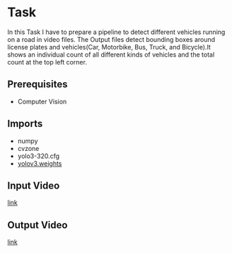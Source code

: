 # Task
 In this Task I have to prepare a pipeline to detect different vehicles running on a road in video files. The Output files detect bounding boxes around license plates and vehicles(Car, Motorbike, Bus, Truck, and Bicycle).It shows an individual count of all different kinds of vehicles and the total count at the top left corner.
 
## Prerequisites

- Computer Vision

## Imports 

- numpy
- cvzone
- yolo3-320.cfg
- [yolov3.weights](https://drive.google.com/file/d/1GOARATfkzSpJWk8qR9WvH1d0sG1kOzRa/view?usp=share_link)

## Input Video

[link](https://drive.google.com/file/d/1n55bvbNi02zEbndfYJeSDolZ2lEEiAuH/view?usp=sharing)


## Output Video

[link](https://drive.google.com/file/d/1XEgcQtGLeahBeNvf0ScW9CWGM61NSxio/view?usp=sharing)
